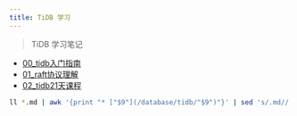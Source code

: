 ```yaml
---
title: TiDB 学习
---
```


> TiDB 学习笔记

* [00_tidb入门指南](/database/tidb/00_tidb入门指南.html)
* [01_raft协议理解](/database/tidb/01_raft协议理解.html)
* [02_tidb21天课程](/database/tidb/tidb_courses/index.html)

```bash
ll *.md | awk '{print "* ["$9"](/database/tidb/"$9")"}' | sed 's/.md//'|sed 's/.md/.html/g'
```
